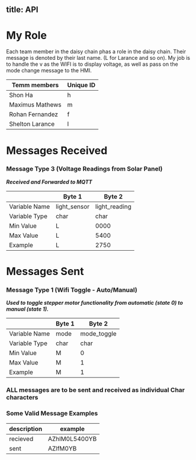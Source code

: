 title: API
---

# My Role
Each team member in the daisy chain phas a role in the daisy chain. Their message is denoted by their last name. (L for Larance and so on). My job is to handle the v as the WIFI is to display voltage, as well as pass on the mode change message to the HMI.



| Temm members | Unique ID |
|-----|-----|
|Shon Ha| h |
|Maximus Mathews|m|
|Rohan Fernandez|f|
|Shelton Larance|l|


# Messages Received  

### Message Type 3 (Voltage Readings from Solar Panel)

<b><i>Received and Forwarded to MQTT</i></b>

|               | Byte 1         | Byte 2        |
|---------------|----------------|-----------------|
| Variable Name | light_sensor   | light_reading |
| Variable Type | char           | char          |
| Min Value     | L              | 0000           |
| Max Value     | L             | 5400          |
| Example       | L              | 2750         |

# Messages Sent  

### Message Type 1 (Wifi Toggle - Auto/Manual)

<b><i>Used to toggle stepper motor functionality from automatic (state 0) to manual (state 1).</i></b>

|               | Byte 1      | Byte 2 |
|---------------|-------------|--------|
| Variable Name | mode        | mode_toggle |  
| Variable Type | char        |  char| 
| Min Value     | M           |   0|
| Max Value     | M           |   1|
| Example       | M           |   1|



### ALL messages are to be sent and received as individual Char characters

### Some Valid Message Examples

|description      | example   |
|---------------|-------------|
| recieved|  AZhlM0L5400YB          |
| sent|   AZlfM0YB    |  





